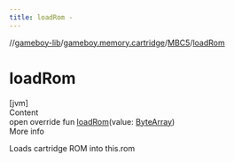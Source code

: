 ```yaml
---
title: loadRom -
---
```

//[gameboy-lib](../../index.md)/[gameboy.memory.cartridge](../index.md)/[MBC5](index.md)/[loadRom](load-rom.md)



# loadRom  
[jvm]  
Content  
open override fun [loadRom](load-rom.md)(value: [ByteArray](https://kotlinlang.org/api/latest/jvm/stdlib/kotlin/-byte-array/index.html))  
More info  


Loads cartridge ROM into this.rom

  



